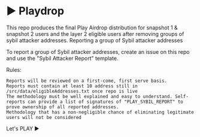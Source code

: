 # ▶️ Playdrop


This repo produces the final Play Airdrop distribution for snapshot 1 & snapshot 2 users and the layer 2 eligible users after removing groups of sybil attacker addresses.
Reporting a group of Sybil attacker addresses

To report a group of Sybil attacker addresses, create an issue on this repo and use the "Sybil Attacker Report" template.

Rules:

    Reports will be reviewed on a first-come, first serve basis.
    Reports must contain at least 10 address still in /src/data/eligibleAddresses.txt once repo is live
    The methodology must be well explained and easy to understand. Self-reports can provide a list of signatures of "PLAY_SYBIL_REPORT" to prove ownership of all reported addresses.
    Methodology that has a non-negligible chance of eliminating legitimate users will not be considered

Let's PLAY ▶️
